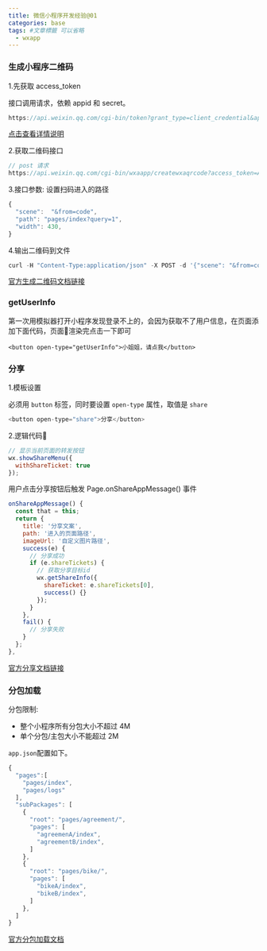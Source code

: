 ```yaml
---
title: 微信小程序开发经验@01
categories: base
tags: #文章標籤 可以省略
  - wxapp
---
```


### 生成小程序二维码

1.先获取 access_token

接口调用请求，依赖 appid 和 secret。

```js
https://api.weixin.qq.com/cgi-bin/token?grant_type=client_credential&appid=APPID&secret=APPSECRET
```

[点击查看详情说明](https://mp.weixin.qq.com/wiki?t=resource/res_main&id=mp1421140183)

2.获取二维码接口

```js
// post 请求
https://api.weixin.qq.com/cgi-bin/wxaapp/createwxaqrcode?access_token=ACCESS_TOKEN
```

3.接口参数: 设置扫码进入的路径

```js
{
  "scene":  "&from=code",
  "path": "pages/index?query=1",
  "width": 430,
}
```

4.输出二维码到文件

```js
curl -H "Content-Type:application/json" -X POST -d '{"scene": "&from=code","page": "pages/pichu/pages/tuan/list/index"}' https://api.weixin.qq.com/wxa/getwxacodeunlimit?access_token=10_pONZvNQ0H-ZsowcXftItadVOd3L6grKYrSt1txRFaQhC05EOh0fhLy9tDEcThZnE6TaAQmcKlaMK7PIy4CXx5idL9D7yqGOLHo07siQeLLMRgrNCCQyoR3K9UA9yvJK9WO_OkAMbFqLAuoqmHBIgABAVPW > a.png
```

[官方生成二维码文档链接](https://developers.weixin.qq.com/miniprogram/dev/api/qrcode.html?search-key=%E4%BA%8C%E7%BB%B4%E7%A0%81)

### getUserInfo

第一次用模拟器打开小程序发现登录不上的，会因为获取不了用户信息，在页面添加下面代码，页面渲染完点击一下即可

```
<button open-type="getUserInfo">小姐姐，请点我</button>
```

### 分享

1.模板设置

必须用 `button` 标签，同时要设置 `open-type` 属性，取值是 `share`
```js
<button open-type="share">分享</button>
```

2.逻辑代码

```js
// 显示当前页面的转发按钮
wx.showShareMenu({
  withShareTicket: true
});
```

用户点击分享按钮后触发 Page.onShareAppMessage() 事件

```js
onShareAppMessage() {
  const that = this;
  return {
    title: '分享文案',
    path: '进入的页面路径',
    imageUrl: '自定义图片路径',
    success(e) {
      // 分享成功
      if (e.shareTickets) {
        // 获取分享目标id
        wx.getShareInfo({
          shareTicket: e.shareTickets[0],
          success() {}
        });
      }
    },
    fail() {
      // 分享失败
    }
  };
},
```

[官方分享文档链接](https://developers.weixin.qq.com/miniprogram/dev/api/share.html)


### 分包加载

分包限制:

- 整个小程序所有分包大小不超过 4M
- 单个分包/主包大小不能超过 2M

`app.json`配置如下。

```js
{
  "pages":[
    "pages/index",
    "pages/logs"
  ],
  "subPackages": [
    {
      "root": "pages/agreement/",
      "pages": [
        "agreemenA/index",
        "agreementB/index",
      ]
    },
    {
      "root": "pages/bike/",
      "pages": [
        "bikeA/index",
        "bikeB/index",
      ]
    },
  ]
}
```

[官方分包加载文档](https://developers.weixin.qq.com/miniprogram/dev/framework/subpackages.html?search-key=%E5%88%86%E5%8C%85)
